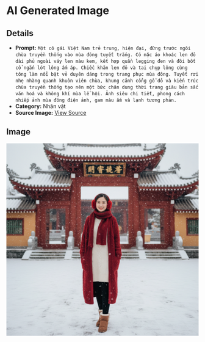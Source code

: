 # AI Generated Image

## Details
- **Prompt:** `Một cô gái Việt Nam trẻ trung, hiện đại, đứng trước ngôi chùa truyền thống vào mùa đông tuyết trắng. Cô mặc áo khoác len đỏ dài phủ ngoài váy len màu kem, kết hợp quần legging đen và đôi bốt cổ ngắn lót lông ấm áp. Chiếc khăn len đỏ và tai chụp lông cùng tông làm nổi bật vẻ duyên dáng trong trang phục mùa đông. Tuyết rơi nhẹ nhàng quanh khuôn viên chùa, khung cảnh cổng gỗ đỏ và kiến trúc chùa truyền thống tạo nên một bức chân dung thời trang giàu bản sắc văn hoá và không khí mùa lễ hội. Ảnh siêu chi tiết, phong cách nhiếp ảnh mùa đông điện ảnh, gam màu ấm và lạnh tương phản.
`
- **Category:** Nhân vật
- **Source Image:** [View Source](https://raw.githubusercontent.com/lenzcomvth/ImageLibrary/main/Female.png)

## Image
![AI Generated Image](./image-2025-10-03T00-33-04-380Z.jpg)